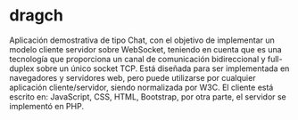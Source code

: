 # dragch
Aplicación demostrativa de tipo Chat, con el objetivo de implementar un modelo cliente servidor sobre WebSocket, teniendo en cuenta que es una tecnología que proporciona un canal de comunicación bidireccional y full-duplex sobre un único socket TCP. Está diseñada para ser implementada en navegadores y servidores web, pero puede utilizarse por cualquier aplicación cliente/servidor, siendo normalizada por W3C. El cliente está escrito en: JavaScript, CSS, HTML, Bootstrap, por otra parte, el servidor se implementó en PHP.
